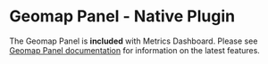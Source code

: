 # Geomap Panel - Native Plugin

The Geomap Panel is **included** with Metrics Dashboard. Please see [Geomap Panel documentation](https://metrics-dashboard.com/docs/metrics-dashboard/latest/panels-visualizations/visualizations/geomap/) for information on the latest features.
